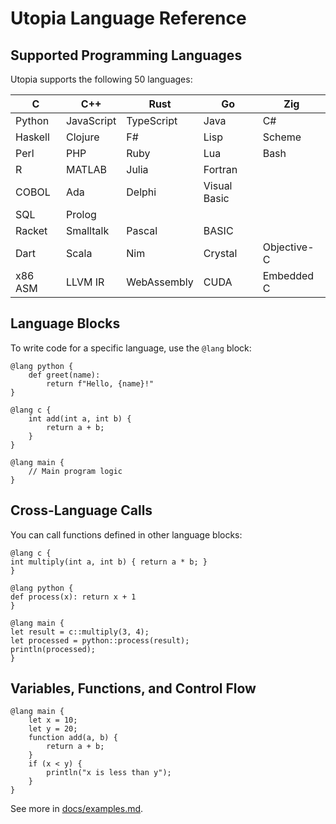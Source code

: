 # Utopia Language Reference

## Supported Programming Languages

Utopia supports the following 50 languages:

| C | C++ | Rust | Go | Zig |
|---|-----|------|----|-----|
| Python | JavaScript | TypeScript | Java | C# | Kotlin | Swift |
| Haskell | Clojure | F# | Lisp | Scheme | OCaml | Erlang | Elixir |
| Perl | PHP | Ruby | Lua | Bash | VBScript |
| R | MATLAB | Julia | Fortran |
| COBOL | Ada | Delphi | Visual Basic |
| SQL | Prolog |
| Racket | Smalltalk | Pascal | BASIC |
| Dart | Scala | Nim | Crystal | Objective-C |
| x86 ASM | LLVM IR | WebAssembly | CUDA | Embedded C |

## Language Blocks

To write code for a specific language, use the `@lang` block:

```utopia
@lang python {
    def greet(name):
        return f"Hello, {name}!"
}

@lang c {
    int add(int a, int b) {
        return a + b;
    }
}

@lang main {
    // Main program logic
}
```

## Cross-Language Calls

You can call functions defined in other language blocks:

```utopia
@lang c {
int multiply(int a, int b) { return a * b; }
}

@lang python {
def process(x): return x + 1
}

@lang main {
let result = c::multiply(3, 4);
let processed = python::process(result);
println(processed);
}
```

## Variables, Functions, and Control Flow

```utopia
@lang main {
    let x = 10;
    let y = 20;
    function add(a, b) {
        return a + b;
    }
    if (x < y) {
        println("x is less than y");
    }
}
```

See more in [docs/examples.md](examples.md). 